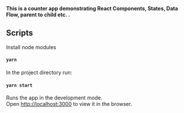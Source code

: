 **This is a counter app demonstrating React Components, States, Data Flow, parent to child etc. .**

## Scripts

Install node modules

#### `yarn`

In the project directory run:

#### `yarn start`

Runs the app in the development mode.<br>
Open [http://localhost:3000](http://localhost:3000) to view it in the browser.
